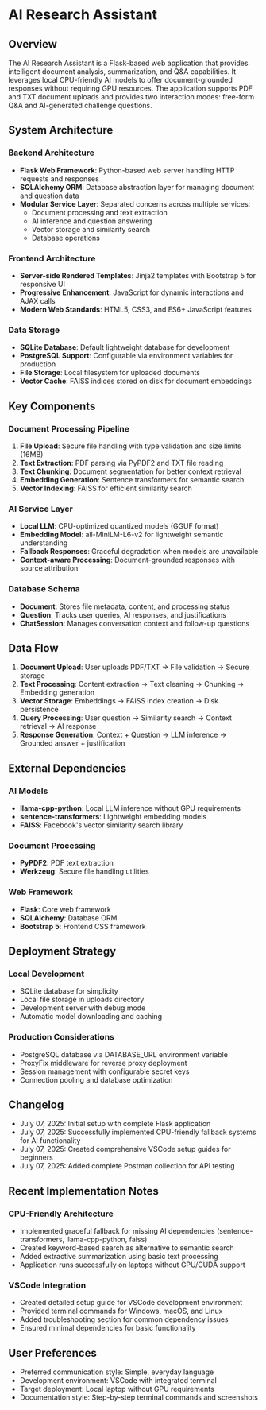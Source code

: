 # AI Research Assistant

## Overview

The AI Research Assistant is a Flask-based web application that provides intelligent document analysis, summarization, and Q&A capabilities. It leverages local CPU-friendly AI models to offer document-grounded responses without requiring GPU resources. The application supports PDF and TXT document uploads and provides two interaction modes: free-form Q&A and AI-generated challenge questions.

## System Architecture

### Backend Architecture
- **Flask Web Framework**: Python-based web server handling HTTP requests and responses
- **SQLAlchemy ORM**: Database abstraction layer for managing document and question data
- **Modular Service Layer**: Separated concerns across multiple services:
  - Document processing and text extraction
  - AI inference and question answering
  - Vector storage and similarity search
  - Database operations

### Frontend Architecture
- **Server-side Rendered Templates**: Jinja2 templates with Bootstrap 5 for responsive UI
- **Progressive Enhancement**: JavaScript for dynamic interactions and AJAX calls
- **Modern Web Standards**: HTML5, CSS3, and ES6+ JavaScript features

### Data Storage
- **SQLite Database**: Default lightweight database for development
- **PostgreSQL Support**: Configurable via environment variables for production
- **File Storage**: Local filesystem for uploaded documents
- **Vector Cache**: FAISS indices stored on disk for document embeddings

## Key Components

### Document Processing Pipeline
1. **File Upload**: Secure file handling with type validation and size limits (16MB)
2. **Text Extraction**: PDF parsing via PyPDF2 and TXT file reading
3. **Text Chunking**: Document segmentation for better context retrieval
4. **Embedding Generation**: Sentence transformers for semantic search
5. **Vector Indexing**: FAISS for efficient similarity search

### AI Service Layer
- **Local LLM**: CPU-optimized quantized models (GGUF format)
- **Embedding Model**: all-MiniLM-L6-v2 for lightweight semantic understanding
- **Fallback Responses**: Graceful degradation when models are unavailable
- **Context-aware Processing**: Document-grounded responses with source attribution

### Database Schema
- **Document**: Stores file metadata, content, and processing status
- **Question**: Tracks user queries, AI responses, and justifications
- **ChatSession**: Manages conversation context and follow-up questions

## Data Flow

1. **Document Upload**: User uploads PDF/TXT → File validation → Secure storage
2. **Text Processing**: Content extraction → Text cleaning → Chunking → Embedding generation
3. **Vector Storage**: Embeddings → FAISS index creation → Disk persistence
4. **Query Processing**: User question → Similarity search → Context retrieval → AI response
5. **Response Generation**: Context + Question → LLM inference → Grounded answer + justification

## External Dependencies

### AI Models
- **llama-cpp-python**: Local LLM inference without GPU requirements
- **sentence-transformers**: Lightweight embedding models
- **FAISS**: Facebook's vector similarity search library

### Document Processing
- **PyPDF2**: PDF text extraction
- **Werkzeug**: Secure file handling utilities

### Web Framework
- **Flask**: Core web framework
- **SQLAlchemy**: Database ORM
- **Bootstrap 5**: Frontend CSS framework

## Deployment Strategy

### Local Development
- SQLite database for simplicity
- Local file storage in uploads directory
- Development server with debug mode
- Automatic model downloading and caching

### Production Considerations
- PostgreSQL database via DATABASE_URL environment variable
- ProxyFix middleware for reverse proxy deployment
- Session management with configurable secret keys
- Connection pooling and database optimization

## Changelog
- July 07, 2025: Initial setup with complete Flask application
- July 07, 2025: Successfully implemented CPU-friendly fallback systems for AI functionality
- July 07, 2025: Created comprehensive VSCode setup guides for beginners
- July 07, 2025: Added complete Postman collection for API testing

## Recent Implementation Notes

### CPU-Friendly Architecture
- Implemented graceful fallback for missing AI dependencies (sentence-transformers, llama-cpp-python, faiss)
- Created keyword-based search as alternative to semantic search
- Added extractive summarization using basic text processing
- Application runs successfully on laptops without GPU/CUDA support

### VSCode Integration
- Created detailed setup guide for VSCode development environment
- Provided terminal commands for Windows, macOS, and Linux
- Added troubleshooting section for common dependency issues
- Ensured minimal dependencies for basic functionality

## User Preferences

- Preferred communication style: Simple, everyday language
- Development environment: VSCode with integrated terminal
- Target deployment: Local laptop without GPU requirements
- Documentation style: Step-by-step terminal commands and screenshots